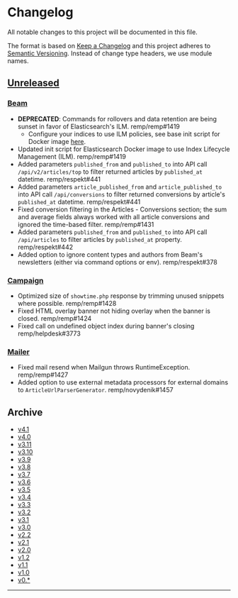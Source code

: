 # Changelog

All notable changes to this project will be documented in this file.

The format is based on [Keep a Changelog](http://keepachangelog.com/) and this project adheres to [Semantic Versioning](http://semver.org/). Instead of change type headers, we use module names.

## [Unreleased]

### [Beam]

- **DEPRECATED**: Commands for rollovers and data retention are being sunset in favor of Elasticsearch's ILM. remp/remp#1419
    - Configure your indices to use ILM policies, see base init script for Docker image [here](https://github.com/remp2020/remp/blob/master/Docker/elasticsearch/create-indexes.sh).
- Updated init script for Elasticsearch Docker image to use Index Lifecycle Management (ILM). remp/remp#1419
- Added parameters `published_from` and `published_to` into API call `/api/v2/articles/top` to filter returned articles by `published_at` datetime. remp/respekt#441
- Added parameters `article_published_from` and `article_published_to` into API call `/api/conversions` to filter returned conversions by article's `published_at` datetime. remp/respekt#441
- Fixed conversion filtering in the Articles - Conversions section; the sum and average fields always worked with all article conversions and ignored the time-based filter. remp/remp#1431
- Added parameters `published_from` and `published_to` into API call `/api/articles` to filter articles by `published_at` property. remp/respekt#442
- Added option to ignore content types and authors from Beam's newsletters (either via command options or env). remp/respekt#378

### [Campaign]

- Optimized size of `showtime.php` response by trimming unused snippets where possible. remp/remp#1428
- Fixed HTML overlay banner not hiding overlay when the banner is closed. remp/remp#1424
- Fixed call on undefined object index during banner's closing remp/helpdesk#3773

### [Mailer]

- Fixed mail resend when Mailgun throws RuntimeException. remp/remp#1427
- Added option to use external metadata processors for external domains to `ArticleUrlParserGenerator`. remp/novydenik#1457

## Archive

- [v4.1](./changelogs/CHANGELOG-v4.1.md)
- [v4.0](./changelogs/CHANGELOG-v4.0.md)
- [v3.11](./changelogs/CHANGELOG-v3.11.md)
- [v3.10](./changelogs/CHANGELOG-v3.10.md)
- [v3.9](./changelogs/CHANGELOG-v3.9.md)
- [v3.8](./changelogs/CHANGELOG-v3.8.md)
- [v3.7](./changelogs/CHANGELOG-v3.7.md)
- [v3.6](./changelogs/CHANGELOG-v3.6.md)
- [v3.5](./changelogs/CHANGELOG-v3.5.md)
- [v3.4](./changelogs/CHANGELOG-v3.4.md)
- [v3.3](./changelogs/CHANGELOG-v3.3.md)
- [v3.2](./changelogs/CHANGELOG-v3.2.md)
- [v3.1](./changelogs/CHANGELOG-v3.1.md)
- [v3.0](./changelogs/CHANGELOG-v3.0.md)
- [v2.2](./changelogs/CHANGELOG-v2.2.md)
- [v2.1](./changelogs/CHANGELOG-v2.1.md)
- [v2.0](./changelogs/CHANGELOG-v2.0.md)
- [v1.2](./changelogs/CHANGELOG-v1.2.md)
- [v1.1](./changelogs/CHANGELOG-v1.1.md)
- [v1.0](./changelogs/CHANGELOG-v1.0.md)
- [v0.*](./changelogs/CHANGELOG-v0.md)

---

[Beam]: https://github.com/remp2020/remp/tree/master/Beam
[Campaign]: https://github.com/remp2020/remp/tree/master/Campaign
[Mailer]: https://github.com/remp2020/remp/tree/master/Mailer
[Sso]: https://github.com/remp2020/remp/tree/master/Sso
[Segments]: https://github.com/remp2020/remp/tree/master/Beam/go/cmd/segments
[Tracker]: https://github.com/remp2020/remp/tree/master/Beam/go/cmd/tracker

[Unreleased]: https://github.com/remp2020/remp/compare/4.0.0...master
